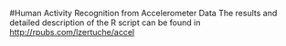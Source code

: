 #Human Activity Recognition from Accelerometer Data
The results and detailed description of the R script can be found in http://rpubs.com/lzertuche/accel
